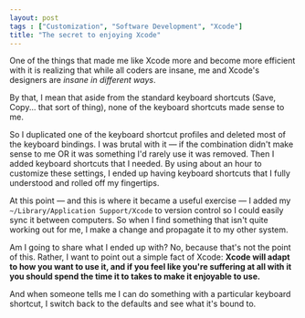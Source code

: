 ```yaml
---
layout: post
tags : ["Customization", "Software Development", "Xcode"]
title: "The secret to enjoying Xcode"
---
```

One of the things that made me like Xcode more and become more efficient with it is realizing that while all coders are insane, me and Xcode's designers are *insane in different ways*.

<!--more-->

By that, I mean that aside from the standard keyboard shortcuts (Save, Copy... that sort of thing), none of the keyboard shortcuts made sense to me.

So I duplicated one of the keyboard shortcut profiles and deleted most of the keyboard bindings. I was brutal with it — if the combination didn't make sense to me OR it was something I'd rarely use it was removed. Then I added keyboard shortcuts that I needed. By using about an hour to customize these settings, I ended up having keyboard shortcuts that I fully understood and rolled off my fingertips.

At this point — and this is where it became a useful exercise — I added my <code>~/Library/Application Support/Xcode</code> to version control so I could easily sync it between computers.  So when I find something that isn't quite working out for me, I make a change and propagate it to my other system.

Am I going to share what I ended up with? No, because that's not the point of this. Rather, I want to point out a simple fact of Xcode: **Xcode will adapt to how you want to use it, and if you feel like you're suffering at all with it you should spend the time it to takes to make it enjoyable to use.**

And when someone tells me I can do something with a particular keyboard shortcut, I switch back to the defaults and see what it's bound to.